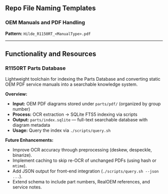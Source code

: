 ## Repo File Naming Templates

### OEM Manuals and PDF Handling
**Pattern:** `Hilde_R1150RT_<ManualType>.pdf`

---

## Functionality and Resources

### R1150RT Parts Database
Lightweight toolchain for indexing the Parts Database and converting static OEM PDF service manuals into a searchable knowledge system.

**Overview:**
- **Input:** OEM PDF diagrams stored under `parts/pdf/` (organized by group number)  
- **Process:** OCR extraction → SQLite FTS5 indexing via scripts  
- **Output:** `parts/index.sqlite` — full-text searchable database with diagram metadata  
- **Usage:** Query the index via `./scripts/query.sh`

**Future Enhancements:**
- Improve OCR accuracy through preprocessing (deskew, despeckle, binarize).  
- Implement caching to skip re-OCR of unchanged PDFs (using hash or `mtime`).  
- Add JSON output for front-end integration (`./scripts/query.sh --json ...`).  
- Extend schema to include part numbers, RealOEM references, and service notes.
